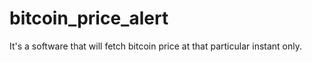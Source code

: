 # bitcoin_price_alert
It's a software that will fetch bitcoin price at that particular instant only.
